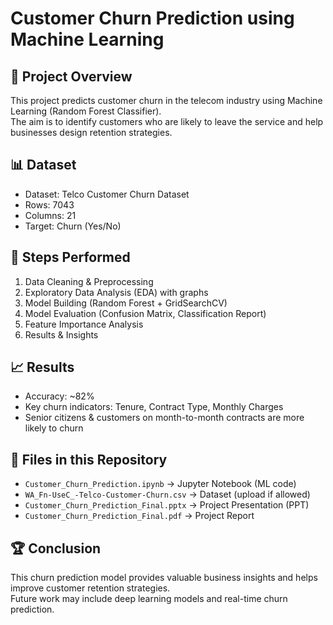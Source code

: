 # Customer Churn Prediction using Machine Learning

## 📌 Project Overview
This project predicts customer churn in the telecom industry using Machine Learning (Random Forest Classifier).  
The aim is to identify customers who are likely to leave the service and help businesses design retention strategies.

## 📊 Dataset
- Dataset: Telco Customer Churn Dataset
- Rows: 7043
- Columns: 21
- Target: Churn (Yes/No)

## 🔎 Steps Performed
1. Data Cleaning & Preprocessing  
2. Exploratory Data Analysis (EDA) with graphs  
3. Model Building (Random Forest + GridSearchCV)  
4. Model Evaluation (Confusion Matrix, Classification Report)  
5. Feature Importance Analysis  
6. Results & Insights  

## 📈 Results
- Accuracy: ~82%  
- Key churn indicators: Tenure, Contract Type, Monthly Charges  
- Senior citizens & customers on month-to-month contracts are more likely to churn  

## 📂 Files in this Repository
- `Customer_Churn_Prediction.ipynb` → Jupyter Notebook (ML code)  
- `WA_Fn-UseC_-Telco-Customer-Churn.csv` → Dataset (upload if allowed)  
- `Customer_Churn_Prediction_Final.pptx` → Project Presentation (PPT)  
- `Customer_Churn_Prediction_Final.pdf` → Project Report  

## 🏆 Conclusion
This churn prediction model provides valuable business insights and helps improve customer retention strategies.  
Future work may include deep learning models and real-time churn prediction.
